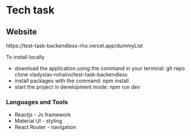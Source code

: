 <h1>Tech task</h1>

<h2>Website</h2>
<p>https://test-task-backendless-rho.vercel.app/dummyList</p>

<p>To install locally</p>
<ul>
        <li>download the application using the command in your terminal:  gh repo clone vladyslav-rohalov/test-task-backendless</li>
        <li>install packages with the command: npm install</li>
        <li>start the project in development mode: npm run dev</li>       
</ul>

<h3>Languages and Tools</h3>

<ul>
        <li>Reactjs - Js framework</li>
        <li>Material UI - styling</li>
        <li>React Router - navigation</li>
</ul>


